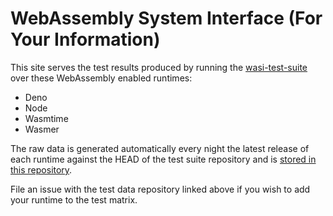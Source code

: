 # WebAssembly System Interface (For Your Information)

This site serves the test results produced by running the [wasi-test-suite](https://github.com/caspervonb/wasi-test-suite) over these WebAssembly enabled runtimes:
- Deno
- Node
- Wasmtime
- Wasmer

The raw data is generated automatically every night the latest release of each runtime against the HEAD of the test suite repository and is [stored in this repository](https://github.com/caspervonb/wasi-test-data).

File an issue with the test data repository linked above if you wish to add your runtime to the test matrix.
